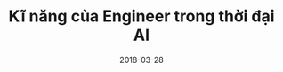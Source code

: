 ---
title: "Kĩ năng của Engineer trong thời đại AI"
eps: "Tập 1"
date: 2018-03-28
youtube: "https://youtube.com"
spotify: "spotify.com"
apple: "apple.com"
---